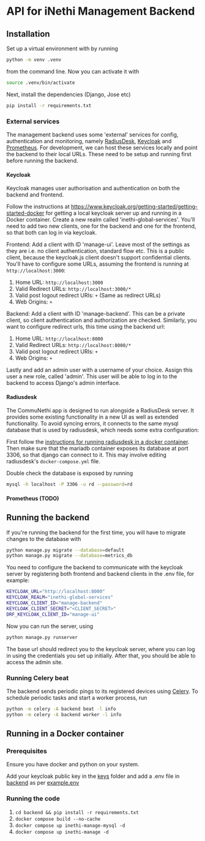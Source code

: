 # API for iNethi Management Backend

## Installation

Set up a virtual environment with by running

```bash
python -m venv .venv
```

from the command line. Now you can activate it with

```bash
source .venv/bin/activate
```

Next, install the dependencies (Django, Jose etc)

```bash
pip install -r requirements.txt
```

### External services

The management backend uses some 'external' services for config, authentication and monitoring, namely [RadiusDesk]('https://www.radiusdesk.com/'), [Keycloak]('https://www.keycloak.org/') and [Prometheus]('https://prometheus.io/'). For development, we can host these services locally and point the backend to their local URLs. These need to be setup and running first before running the backend.

#### Keycloak

Keycloak manages user authorisation and authentication on both the backend and frontend.

Follow the instructions at https://www.keycloak.org/getting-started/getting-started-docker for getting a local keycloak server up and running in a Docker container. Create a new realm called 'inethi-global-services'. You'll need to add two new clients, one for the backend and one for the frontend, so that both can log in via keycloak.

Frontend: Add a client with ID 'manage-ui'. Leave most of the settings as they are i.e. no client authentication, standard flow etc. This is a public client, because the keycloak.js client doesn't support confidential clients. You'll have to configure some URLs, assuming the frontend is running at `http://localhost:3000`:

1. Home URL: `http://localhost:3000`
2. Valid Redirect URLs: `http://localhost:3000/*`
3. Valid post logout redirect URIs: `+` (Same as redirect URLs)
4. Web Origins: `+`

Backend: Add a client with ID 'manage-backend'. This can be a private client, so client authentication and authorization are checked. Similarly, you want to configure redirect urls, this time using the backend url:

1. Home URL: `http://localhost:8000`
2. Valid Redirect URLs: `http://localhost:8000/*`
3. Valid post logout redirect URIs: `+`
4. Web Origins: `+`

Lastly and add an admin user with a username of your choice. Assign this user a new role, called 'admin'. This user will be able to log in to the backend to access Django's admin interface.

#### Radiusdesk

The CommuNethi app is designed to run alongside a RadiusDesk server. It provides some existing functionality in a new UI as well as extended functionality. To avoid syncing errors, it connects to the same mysql database that is used by radiusdesk, which needs some extra configuration:

First follow the [instructions for running radiusdesk in a docker container]('https://www.radiusdesk.com/wiki24/install_docker'). Then make sure that the mariadb container exposes its database at port 3306, so that django can connect to it. This may involve editing radiusdesk's `docker-compose.yml` file.

Double check the database is exposed by running

```bash
mysql -h localhost -P 3306 -u rd --password=rd
```

#### Prometheus (TODO)

## Running the backend

If you're running the backend for the first time, you will have to migrate changes to the database with

```bash
python manage.py migrate --database=default
python manage.py migrate --database=metrics_db
```

You need to configure the backend to communicate with the keycloak server by registering both frontend and backend clients in the .env file, for example:

```bash
KEYCLOAK_URL="http://localhost:8000"
KEYCLOAK_REALM="inethi-global-services"
KEYCLOAK_CLIENT_ID="manage-backend"
KEYCLOAK_CLIENT_SECRET="<CLIENT_SECRET>"
DRF_KEYCLOAK_CLIENT_ID="manage-ui"
```

Now you can run the server, using

```bash
python manage.py runserver
```

The base url should redirect you to the keycloak server, where you can log in using the credentials you set up initially. After that, you should be able to access the admin site.

### Running Celery beat

The backend sends periodic pings to its registered devices using [Celery]('https://docs.celeryq.dev/en/stable/getting-started/introduction.html'). To schedule periodic tasks and start a worker process, run

```bash
python -m celery -A backend beat -l info
python -m celery -A backend worker -l info
```

## Running in a Docker container

### Prerequisites

Ensure you have docker and python on your system.

Add your keycloak public key in the [keys](keys) folder and add a .env file in [backend](backend) as per [example.env](backend/backend/.env.example)

### Running the code

1. `cd backend && pip install -r requirements.txt`
2. `docker compose build --no-cache`
3. `docker compose up inethi-manage-mysql -d`
4. `docker compose up inethi-manage -d`
